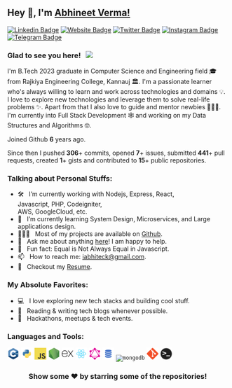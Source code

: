 ## Hey 👋, I'm [Abhineet Verma!](https://github.com/iabhitech/)

[![Linkedin Badge](https://img.shields.io/badge/-LinkedIn-0e76a8?style=flat-square&logo=Linkedin&logoColor=white)](https://linkedin.com/in/iabhitech)
[![Website Badge](https://img.shields.io/badge/Website-3b5998?style=flat-square&logo=google-chrome&logoColor=white)](https://me.iabhitech.com/)
[![Twitter Badge](https://img.shields.io/badge/-Twitter-00acee?style=flat-square&logo=Twitter&logoColor=white)](https://twitter.com/iabhitech)
[![Instagram Badge](https://img.shields.io/badge/-Instagram-e4405f?style=flat-square&logo=Instagram&logoColor=white)](https://instagram.com/abhineet198/)
[![Telegram Badge](https://img.shields.io/badge/-Telegram-0088cc?style=flat-square&logo=Telegram&logoColor=white)](https://t.me/iabhitech)

### Glad to see you here! &nbsp; ![](https://visitor-badge.glitch.me/badge?page_id=iabhitech.iabhitech&style=flat-square&color=0088cc)

I'm B.Tech 2023 graduate in Computer Science and Engineering field 🎓 from Rajkiya Engineering College, Kannauj 🏛. I'm a passionate learner who's always willing to learn and work across technologies and domains 💡. I love to explore new technologies and leverage them to solve real-life problems ✨. Apart from that I also love to guide and mentor newbies 👨🏻‍💻. I'm currently into Full Stack Development 🕸️ and working on my Data Structures and Algorithms 🤓.

Joined Github **6** years ago.

Since then I pushed **306**+ commits, opened **7**+ issues, submitted **441**+ pull requests, created **1**+ gists and contributed to **15**+ public repositories.

<!-- Like My Work? -->
<!-- 
<a href="https://www.buymeacoffee.com/iampavangandhi" target="_blank"><img src="https://cdn.buymeacoffee.com/buttons/v2/default-yellow.png" alt="Buy Me A Coffee" height="60px" width="217px" ></a> -->

<!-- <img align="right" height="250" width="375" alt="" src="https://raw.githubusercontent.com/iampavangandhi/iampavangandhi/master/gifs/coder.gif" /> -->

### Talking about Personal Stuffs:

- 🛠 &nbsp; I’m currently working with Nodejs, Express, React, <br /> Javascript, PHP, Codeigniter, <br/> AWS, GoogleCloud, etc.
- 🚀 &nbsp; I’m currently learning System Design, Microservices, and Large applications design.
- 👨🏻‍💻 &nbsp; Most of my projects are available on [Github](https://github.com/iabhitech).
- 💬 &nbsp; Ask me about anything [here](https://github.com/iabhitech/iabhitech/issues/2)! I am happy to help.
- 👾 &nbsp; Fun fact: Equal is Not Always Equal in Javascript.
- 📫 &nbsp; How to reach me: iabhiteck@gmail.com.
- 📝 &nbsp; Checkout my [Resume](https://me.iabhitech.com/assets/Abhineet-Resume-2.pdf).

### My Absolute Favorites:

- 💻 &nbsp; I love exploring new tech stacks and building cool stuff.
- 📰 &nbsp; Reading & writing tech blogs whenever possible.
- 🍕 &nbsp; Hackathons, meetups & tech events.

### Languages and Tools:

<code><img height="27" src="https://raw.githubusercontent.com/github/explore/80688e429a7d4ef2fca1e82350fe8e3517d3494d/topics/cpp/cpp.png" alt="cpp"></code>
<code><img height="27" src="https://raw.githubusercontent.com/github/explore/80688e429a7d4ef2fca1e82350fe8e3517d3494d/topics/python/python.png" alt="python"></code>
<code><img height="27" src="https://raw.githubusercontent.com/github/explore/80688e429a7d4ef2fca1e82350fe8e3517d3494d/topics/javascript/javascript.png" alt="javascript"></code>
<code><img height="27" src="https://raw.githubusercontent.com/github/explore/80688e429a7d4ef2fca1e82350fe8e3517d3494d/topics/nodejs/nodejs.png" alt="nodejs"></code>
<code><img height="27" src="https://raw.githubusercontent.com/devicons/devicon/master/icons/express/express-original.svg" alt="expressjs"></code>
<code><img height="27" src="https://raw.githubusercontent.com/github/explore/80688e429a7d4ef2fca1e82350fe8e3517d3494d/topics/react/react.png" alt="react"></code>
<code><img height="27" src="https://raw.githubusercontent.com/github/explore/80688e429a7d4ef2fca1e82350fe8e3517d3494d/topics/graphql/graphql.png" alt="graphql"></code>
<code><img height="27" src="https://raw.githubusercontent.com/github/explore/80688e429a7d4ef2fca1e82350fe8e3517d3494d/topics/sql/sql.png" alt="sql"></code>
<code><img height="27" src="https://encrypted-tbn0.gstatic.com/images?q=tbn%3AANd9GcSTTzPAw-55ssm1Im594xYZ9eRQu2JylrkYLg&usqp=CAU" alt="mongodb"></code>
<code><img height="27" src="https://raw.githubusercontent.com/devicons/devicon/master/icons/git/git-original.svg" alt="git"></code>
<code><img height="27" src="https://raw.githubusercontent.com/github/explore/80688e429a7d4ef2fca1e82350fe8e3517d3494d/topics/terminal/terminal.png" alt="terminal"></code>

<!--
<code><img height="25" src="https://raw.githubusercontent.com/github/explore/80688e429a7d4ef2fca1e82350fe8e3517d3494d/topics/sass/sass.png" alt="sass"></code>
-->

<!-- ### Projects and Dev Stuffs: -->

<div align="center">

### Show some ❤️ by starring some of the repositories!

</div>

<!--
**iabhitech/iabhitech** is a ✨ _special_ ✨ repository because its `README.md` (this file) appears on your GitHub profile.

Here are some ideas to get you started:

- 🔭 I’m currently working on ...
- 🌱 I’m currently learning ...
- 👯 I’m looking to collaborate on ...
- 🤔 I’m looking for help with ...
- 💬 Ask me about ...
- 📫 How to reach me: ...
- 😄 Pronouns: ...
- ⚡ Fun fact: ...
-->
